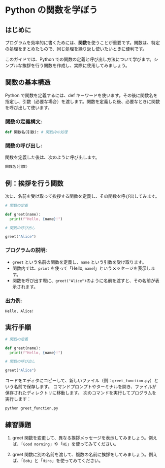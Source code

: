# Python の関数を学ぼう

## はじめに

プログラムを効率的に書くためには、**関数**を使うことが重要です。関数は、特定の処理をまとめたもので、同じ処理を繰り返し使いたいときに便利です。

このガイドでは、Python での関数の定義と呼び出し方法について学びます。シンプルな挨拶を行う関数を作成し、実際に使用してみましょう。

## 関数の基本構造

Python で関数を定義するには、def キーワードを使います。その後に関数名を指定し、引数（必要な場合）を渡します。関数を定義した後、必要なときに関数を呼び出して使います。

### 関数の定義構文:

```python
def 関数名(引数): # 関数内の処理
```

### 関数の呼び出し:

関数を定義した後は、次のように呼び出します。

```python
関数名(引数)
```

## 例：挨拶を行う関数

次に、名前を受け取って挨拶する関数を定義し、その関数を呼び出してみます。

```python
# 関数の定義

def greet(name):
  print(f"Hello, {name}!")

# 関数の呼び出し

greet("Alice")
```

### プログラムの説明:

- `greet` という名前の関数を定義し、`name` という引数を受け取ります。
- 関数内では、`print` を使って「Hello, `name`!」というメッセージを表示します。
- 関数を呼び出す際に、`greet("Alice")`のように名前を渡すと、その名前が表示されます。

### 出力例:

```
Hello, Alice!
```

## 実行手順

```python
# 関数の定義

def greet(name):
  print(f"Hello, {name}!")

# 関数の呼び出し

greet("Alice")
```

コードをエディタにコピーして、新しいファイル（例：`greet_function.py`）という名前で保存します。
コマンドプロンプトやターミナルを開き、ファイルが保存されたディレクトリに移動します。
次のコマンドを実行してプログラムを実行します：

```bash
python greet_function.py
```

## 練習課題

1. greet 関数を変更して、異なる挨拶メッセージを表示してみましょう。例えば、「`Good morning`」や「`Hi`」を使ってみてください。

2. greet 関数に別の名前を渡して、複数の名前に挨拶をしてみましょう。例えば、「`Bob`」と「`Hiro`」を使ってみてください。
